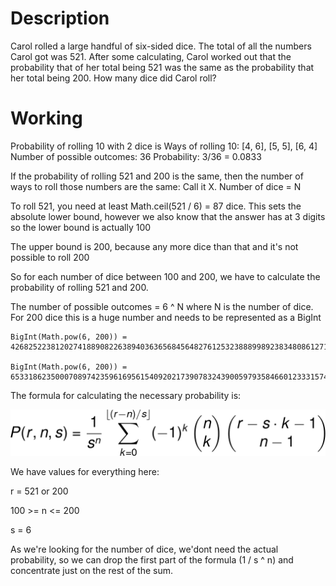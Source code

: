 # Description
Carol rolled a large handful of six-sided dice. The total of all the numbers Carol got was 521.
After some calculating, Carol worked out that the probability that of her total being 521 was the same as the probability that her total being 200.
How many dice did Carol roll?

# Working
Probability of rolling 10 with 2 dice is
Ways of rolling 10: [4, 6], [5, 5], [6, 4]
Number of possible outcomes: 36
Probability: 3/36 = 0.0833

If the probability of rolling 521 and 200 is the same, then the number of ways to roll those numbers are the same: Call it X.
Number of dice = N

To roll 521, you need at least Math.ceil(521 / 6) = 87 dice. This sets the absolute lower bound, however we also know that the answer has at 3 digits
so the lower bound is actually 100

The upper bound is 200, because any more dice than that and it's not possible to roll 200

So for each number of dice between 100 and 200, we have to calculate the probability of rolling 521 and 200.

The number of possible outcomes = 6 ^ N where N is the number of dice. For 200 dice this is a huge number and needs to be represented as a BigInt

```
BigInt(Math.pow(6, 200)) = 426825223812027418890822638940363656845648276125323888998923834808612716932857614130884809238924869437532348038131987282955125485318424988074770692583718912n

BigInt(Math.pow(6, 200)) = 653318623500070897423596169561540920217390783243900597935846601233315745759232n
```

The formula for calculating the necessary probability is:

!["Exact Sum Formula"](./dice_probability_exact_sum.gif "Exact Sum Formula")

We have values for everything here:

r = 521 or 200

100 >= n <= 200

s = 6

As we're looking for the number of dice, we'dont need the actual probability, so we can drop the first part of the formula (1 / s ^ n) and concentrate just on the rest of the sum.
